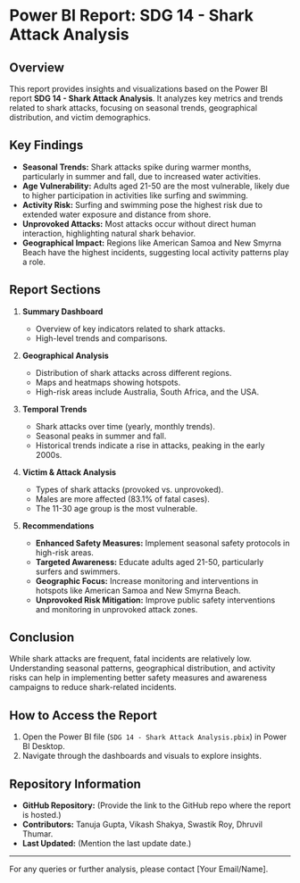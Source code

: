 
# Power BI Report: SDG 14 - Shark Attack Analysis

## Overview
This report provides insights and visualizations based on the Power BI report **SDG 14 - Shark Attack Analysis**. It analyzes key metrics and trends related to shark attacks, focusing on seasonal trends, geographical distribution, and victim demographics.

## Key Findings
- **Seasonal Trends:** Shark attacks spike during warmer months, particularly in summer and fall, due to increased water activities.
- **Age Vulnerability:** Adults aged 21-50 are the most vulnerable, likely due to higher participation in activities like surfing and swimming.
- **Activity Risk:** Surfing and swimming pose the highest risk due to extended water exposure and distance from shore.
- **Unprovoked Attacks:** Most attacks occur without direct human interaction, highlighting natural shark behavior.
- **Geographical Impact:** Regions like American Samoa and New Smyrna Beach have the highest incidents, suggesting local activity patterns play a role.

## Report Sections
1. **Summary Dashboard**
   - Overview of key indicators related to shark attacks.
   - High-level trends and comparisons.

2. **Geographical Analysis**
   - Distribution of shark attacks across different regions.
   - Maps and heatmaps showing hotspots.
   - High-risk areas include Australia, South Africa, and the USA.

3. **Temporal Trends**
   - Shark attacks over time (yearly, monthly trends).
   - Seasonal peaks in summer and fall.
   - Historical trends indicate a rise in attacks, peaking in the early 2000s.

4. **Victim & Attack Analysis**
   - Types of shark attacks (provoked vs. unprovoked).
   - Males are more affected (83.1% of fatal cases).
   - The 11-30 age group is the most vulnerable.

5. **Recommendations**
   - **Enhanced Safety Measures:** Implement seasonal safety protocols in high-risk areas.
   - **Targeted Awareness:** Educate adults aged 21-50, particularly surfers and swimmers.
   - **Geographic Focus:** Increase monitoring and interventions in hotspots like American Samoa and New Smyrna Beach.
   - **Unprovoked Risk Mitigation:** Improve public safety interventions and monitoring in unprovoked attack zones.

## Conclusion
While shark attacks are frequent, fatal incidents are relatively low. Understanding seasonal patterns, geographical distribution, and activity risks can help in implementing better safety measures and awareness campaigns to reduce shark-related incidents.

## How to Access the Report
1. Open the Power BI file (`SDG 14 - Shark Attack Analysis.pbix`) in Power BI Desktop.
2. Navigate through the dashboards and visuals to explore insights.

## Repository Information
- **GitHub Repository:** (Provide the link to the GitHub repo where the report is hosted.)
- **Contributors:** Tanuja Gupta, Vikash Shakya, Swastik Roy, Dhruvil Thumar.
- **Last Updated:** (Mention the last update date.)

---
For any queries or further analysis, please contact [Your Email/Name].

